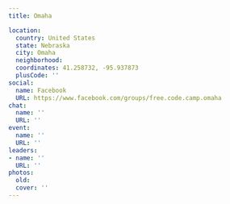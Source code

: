 ```yaml
---
title: Omaha

location:
  country: United States
  state: Nebraska
  city: Omaha
  neighborhood: 
  coordinates: 41.258732, -95.937873
  plusCode: ''
social:
  name: Facebook
  URL: https://www.facebook.com/groups/free.code.camp.omaha
chat:
  name: ''
  URL: ''
event:
  name: ''
  URL: ''
leaders:
- name: ''
  URL: ''
photos:
  old: 
  cover: ''
---
```

